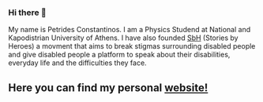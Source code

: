 ### Hi there 👋

My name is Petrides Constantinos. I am a Physics Studend at National and Kapodistrian University of Athens. I have also founded [SbH](https://storiesbyheroes.com) (Stories by Heroes) a movment that aims to break stigmas surrounding disabled people and give disabled people a platform to speak about their disabilities, everyday life and the difficulties they face.


 Here you can find my personal [website!](https://costpetrides.github.io)
----

